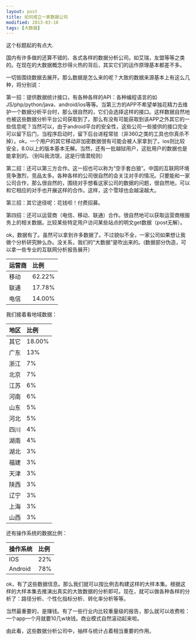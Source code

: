 ```yaml
---
layout: post
title: 如何成立一家数据公司 
modified: 2013-03-10
tags: [大数据]
---
```


这个标题起的有点大.

国内有许多做的还算不错的、各式各样的数据分析公司。如艾瑞，友盟等等之类的。在现在的大数据概念炒得火热的背后，其实它们的运作原理基本都差不多。

一切皆围绕数据去展开。那么数据是怎么来的呢？大致的数据来源基本上有这么几种，将分别说：

第一招：提供数据统计接口，有各种各样的API：各种编程语言的如JS/php/python/java、android/ios等等。当第三方的APP不希望单独花精力去维护一个数据分析平台时，那么很自然的，它们会选择这样的接口。这样数据自然地也被这些数据分析平台公司获取到了。那么有没有可能获取到该APP之外其它的一些信息呢？当然可以，由于android平台的安全性，这些公司一些接供的接口完全可以留下后门，当程序启动时，留下后台进程常驻（非360之类的工具也你真杀不掉）。ok，一个用户的其它移动非加密数据很有可能会被人家拿到了。ios则比较安全，8.0以上的版本基本无解。当然，还有一批越狱用户，这批用户的数据也是能拿到的。（别叫我流氓，这是行情潜规则）

第二招：还可以第三方合作。这一招也可以称为“空手套白狼”。中国的互联网环境竞争激烈，竞品太多。各种各样的公司很自然的会关注对手的情况。只要能和一家公司合作，那么很自然的，围绕对手想看这家公司的数据的问题，很自然地，可以和它相应的对手也开展这样的合作。这样，这个雪球也会越滚越大。

第三招：其它途径呢：花钱呗！付费招募。

第四招：还可以运营商（电信、移动、联通）合作。很自然地可以获取运营商根服务上的相关数据。比较某些特定用户访问某些站点的明文get数据（post无解）。

ok，数据有了。虽然可以拿到许多数据了。不过貌似不全，一家公司如果想让我做个分析研究肿么办。没关系，我们的“大数据”是吹出来的。(数据部分伪造，可以拿一些专业的互联网分析报告展开）

| 运营商 | 比例   |
|:--------|:--------|
| 移动   | 62.22% |
| 联通   | 17.78% |
| 电信   | 14.00% |


我们接着看地域数据：

| 地区 | 比例   |
|:------|:--------|
| 其它 | 18.00% |
| 广东 | 13%    |
| 浙江 | 7%     |
| 北京 | 7%     |
| 江苏 | 6%     |
| 河南 | 6%     |
| 山东 | 5%     |
| 河北 | 5%     |
| 四川 | 4%     |
| 湖南 | 4%     |
| 湖北 | 3%     |
| 福建 | 3%     |
| 天津 | 3%     |
| 陕西 | 3%     |
| 辽宁 | 3%     |
| 上海 | 3%     |
| 山西 | 3%     |


还有操作系统的数据比例：

| 操作系统 | 比例 |
|:----------|:------|
| IOS      | 22%  |
| Android  | 78%  |

ok，有了这些数据信息。那么我们就可以按比例去构建这样的大样本集。根据这样的大样本集去推演出真实的大致数据的分析即可。现在，就可以做各种各样的分析了：路径分析、个性化指标分析、转化率分析等等。

当然最重要的，是赚钱。有了一些行业内比较重量级的报告，那么就可以收费啦：一个app一个月就要10几w块钱。商业模式自然滚动起来啦。

由此看，这些数据分析公司中，抽样与统计占着相当重要的作用。
